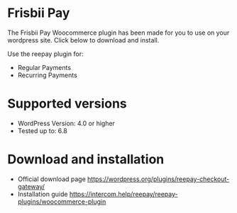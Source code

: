 # Frisbii Pay

The Frisbii Pay Woocommerce plugin has been made for you to use on your wordpress site. Click below to download and install.

Use the reepay plugin for:
* Regular Payments
* Recurring Payments


# Supported versions
* WordPress Version: 4.0 or higher
* Tested up to: 6.8

# Download and installation
* Official download page https://wordpress.org/plugins/reepay-checkout-gateway/
* Installation guide https://intercom.help/reepay/reepay-plugins/woocommerce-plugin

